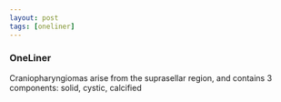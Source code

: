 ```yaml
---
layout: post
tags: [oneliner]
---
```



### OneLiner

Craniopharyngiomas arise from the suprasellar region, and contains 3 components: solid, cystic, calcified
